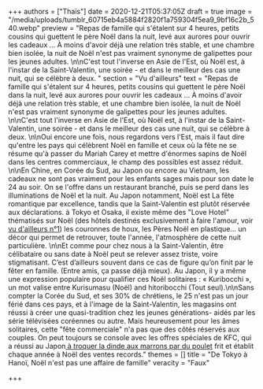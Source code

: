 +++
authors = ["Thaïs"]
date = 2020-12-21T05:37:05Z
draft = true
image = "/media/uploads/tumblr_60715eb4a5884f2820f1a759304f5ea9_9bf16c2b_540.webp"
preview = "Repas de famille qui s'étalent sur 4 heures, petits cousins qui guettent le père Noël dans la nuit,  levé aux aurores pour ouvrir les cadeaux ... À moins d'avoir déjà une relation très stable, et une chambre bien isolée, la nuit de Noël n'est pas vraiment synonyme de galipettes pour les jeunes adultes. \n\nC'est tout l'inverse en Asie de l'Est, où Noël est, à l'instar de la Saint-Valentin, une soirée - et dans le meilleur des cas une nuit, qui se célèbre à deux. "
section = "Vu d'ailleurs"
text = "Repas de famille qui s'étalent sur 4 heures, petits cousins qui guettent le père Noël dans la nuit,  levé aux aurores pour ouvrir les cadeaux ... À moins d'avoir déjà une relation très stable, et une chambre bien isolée, la nuit de Noël n'est pas vraiment synonyme de galipettes pour les jeunes adultes. \n\nC'est tout l'inverse en Asie de l'Est, où Noël est, à l'instar de la Saint-Valentin, une soirée - et dans le meilleur des cas une nuit, qui se célèbre à deux. \n\nOui encore une fois, nous regardons vers l'Est, mais il faut dire qu'entre les pays qui célèbrent Noël en famille et ceux où la fête ne se résume qu'à passer du Mariah Carey et mettre d'énormes sapins de Noël dans les centres commerciaux, le champ des possibles est assez réduit. \n\nEn Chine, en Corée du Sud, au Japon ou encore au Vietnam, les cadeaux ne sont pas vraiment pour les enfants sages mais pour son date le 24 au soir. On se l'offre dans un restaurant branché, puis se perd dans les illuminations de Noël et la nuit.  Au Japon notamment, Noël est La fête romantique par excellence, tandis que la Saint-Valentin est plutôt réservée aux déclarations. à Tokyo et Osaka, il existe même des \"Love Hotel\" thématisés sur Noël  (des hôtels destinés exclusivement à faire l'amour, voir [vu d'ailleurs n°1](https://lepointq.com/newsletters/le-plaisir-dans-tous-ses-etats/)) les couronnes de houx, les Pères Noël en plastique... un décor qui permet de retrouver, toute l'année, l'atmosphère de cette nuit particulière.  \n\nEt comme pour chez nous à la Saint-Valentin,  être célibataire ou sans date à Noël peut se relever assez triste, voire stigmatisant. C’est d’ailleurs souvent dans ce cas de figure qu’on finit par le fêter en famille. (Entre amis, ça passe déjà mieux).  Au Japon, il y a même une expression populaire pour qualifier ces Noël solitaires : « Kuribocchi », un mot valise entre  Kurisumasu (Noël) and hitoribocchi (Tout seul).\n\nSans compter la Corée du Sud, et ses 30% de chrétiens, le 25 n'est pas un jour férié dans ces pays, et à  l'image de la Saint-Valentin, les magasins ont réussi à créer une quasi-tradition chez les jeunes générations- aidés par les série télévisées coréennes ou autre. Mais heureusement pour les âmes solitaires, cette \"fête commerciale\" n'a pas que des côtés réservés aux couples. On peut toujours se console avec les offres spéciales de KFC, qui a réussi au Japon[ à troquer la dinde aux marrons par du poulet](http://www.slate.fr/lien/66333/noel-japons-kfc#axzz2FVKAuBwD) frit et établit chaque année à Noël des ventes records."
themes = []
title = "De Tokyo à Hanoï, Noël n'est pas une affaire de famille"
veracity = "Faux"

+++
